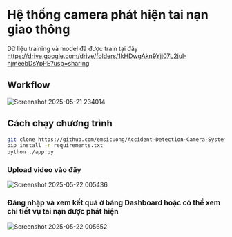 # Hệ thống camera phát hiện tai nạn giao thông

Dữ liệu training và model đã được train tại đây https://drive.google.com/drive/folders/1kHDwgAkn9Yjj07L2juI-hjmeebDsYpPE?usp=sharing

## Workflow
![Screenshot 2025-05-21 234014](https://github.com/user-attachments/assets/22390baf-df3c-4a9b-ad7c-cb2d99042517)

## Cách chạy chương trình

```bash
git clone https://github.com/emsicuong/Accident-Detection-Camera-System
pip install -r requirements.txt
python ./app.py
```

### Upload video vào đây

![Screenshot 2025-05-22 005436](https://github.com/user-attachments/assets/dc6facb1-c8e5-4b0c-b9db-77a071b08edc)


### Đăng nhập và xem kết quả ở bảng Dashboard hoặc có thể xem chi tiết vụ tai nạn được phát hiện

![Screenshot 2025-05-22 005652](https://github.com/user-attachments/assets/c08c371e-dd34-4aed-8dc7-b90f3e6c4c1c)


